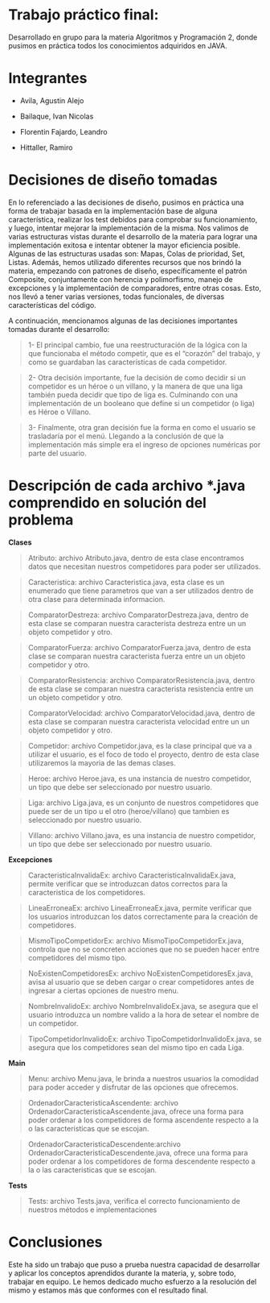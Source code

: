 # Trabajo práctico final:
Desarrollado en grupo para la materia Algoritmos y Programación 2, donde pusimos en práctica todos los conocimientos adquiridos en JAVA.

# Integrantes
- Avila, Agustin Alejo

- Bailaque, Ivan Nicolas

- Florentin Fajardo, Leandro

- Hittaller, Ramiro

# Decisiones de diseño tomadas
En lo referenciado a las decisiones de diseño, pusimos en práctica una forma de trabajar basada en la implementación base de alguna característica, realizar los test debidos para comprobar su funcionamiento, y luego, intentar mejorar la implementación de la misma. 
Nos valimos de varias estructuras vistas durante el desarrollo de la materia para lograr una implementación exitosa e intentar obtener la mayor eficiencia posible. Algunas de las estructuras usadas son: Mapas, Colas de prioridad, Set, Listas.
Además, hemos utilizado diferentes recursos que nos brindó la materia, empezando con patrones de diseño, específicamente el patrón Composite, conjuntamente con herencia y polimorfismo, manejo de excepciones y la implementación de comparadores, entre otras cosas.
Esto, nos llevó a tener varias versiones, todas funcionales, de diversas características del código.

A continuación, mencionamos algunas de las decisiones importantes tomadas durante el desarrollo:

>1-    El principal cambio, fue una reestructuración de la lógica con la que funcionaba el método competir, que es el “corazón” del trabajo, y como se guardaban las características de cada competidor.

>2-    Otra decisión importante, fue la decisión de como decidir si un competidor es un héroe o un villano, y la manera de que una liga también pueda decidir que tipo de liga es. Culminando con una implementación de un booleano que define si un competidor (o liga) es Héroe o Villano.

>3-    Finalmente, otra gran decisión fue la forma en como el usuario se trasladaría por el menú.  Llegando a la conclusión de que la implementación más simple era el ingreso de opciones numéricas por parte del usuario.


# Descripción de cada archivo *.java comprendido en solución del problema

**Clases**
 >Atributo: archivo Atributo.java, dentro de esta clase encontramos datos que necesitan nuestros competidores para poder ser utilizados.

 >Caracteristica: archivo Caracteristica.java, esta clase es un enumerado que tiene parametros que van a ser utilizados dentro de otra clase para determinada informacion.

 >ComparatorDestreza: archivo ComparatorDestreza.java, dentro de esta clase se comparan nuestra caracterista destreza entre un un objeto competidor y otro.

 >ComparatorFuerza: archivo ComparatorFuerza.java, dentro de esta clase se comparan nuestra caracterista fuerza entre un un objeto competidor y otro.

 >ComparatorResistencia: archivo ComparatorResistencia.java, dentro de esta clase se comparan nuestra caracterista resistencia entre un un objeto competidor y otro. 

 >ComparatorVelocidad: archivo ComparatorVelocidad.java, dentro de esta clase se comparan nuestra caracterista velocidad entre un un objeto competidor y otro.

 >Competidor: archivo Competidor.java, es la clase principal que va a utilizar el usuario, es el foco de todo el proyecto, dentro de esta clase utilizaremos la mayoria de las demas clases.

 >Heroe: archivo Heroe.java, es una instancia de nuestro competidor, un tipo que debe ser seleccionado por nuestro usuario.

 >Liga: archivo Liga.java, es un conjunto de nuestros competidores que puede ser de un tipo u el otro (heroe/villano) que tambien es seleccionado por nuestro usuario.

 >Villano: archivo Villano.java, es una instancia de nuestro competidor, un tipo que debe ser seleccionado por nuestro usuario.

 **Excepciones**
 >CaracteristicaInvalidaEx: archivo CaracteristicaInvalidaEx.java, permite verificar que se introduzcan datos correctos para la caracteristica de los competidores.

 >LineaErroneaEx: archivo LineaErroneaEx.java, permite verificar que los usuarios introduzcan los datos correctamente para la creación de competidores.

 >MismoTipoCompetidorEx: archivo MismoTipoCompetidorEx.java, controla que no se concreten acciones que no se pueden hacer entre competidores del mismo tipo.

 >NoExistenCompetidoresEx: archivo NoExistenCompetidoresEx.java, avisa al usuario que se deben cargar o crear competidores antes de ingresar a ciertas opciones de nuestro menu.

 >NombreInvalidoEx: archivo NombreInvalidoEx.java, se asegura que el usuario introduzca un nombre valido a la hora de setear el nombre de un competidor.

 >TipoCompetidorInvalidoEx: archivo TipoCompetidorInvalidoEx.java, se asegura que los competidores sean del mismo tipo en cada Liga.

**Main**
>Menu: archivo Menu.java, le brinda a nuestros usuarios la comodidad para poder acceder y disfrutar de las opciones que ofrecemos.

>OrdenadorCaracteristicaAscendente: archivo OrdenadorCaracteristicaAscendente.java, ofrece una forma para poder ordenar a los competidores de forma ascendente respecto a la o las caracteristicas que se escojan.

>OrdenadorCaracteristicaDescendente:archivo OrdenadorCaracteristicaDescendente.java, ofrece una forma para poder ordenar a los competidores de forma descendente respecto a la o las caracteristicas que se escojan.

**Tests**
>Tests: archivo Tests.java, verifica el correcto funcionamiento de nuestros métodos e implementaciones


# Conclusiones 

Este ha sido un trabajo que puso a prueba nuestra capacidad de desarrollar y aplicar los conceptos aprendidos durante la materia, y, sobre todo, trabajar en equipo. Le hemos dedicado mucho esfuerzo a la resolución del mismo y estamos más que conformes con el resultado final.
